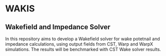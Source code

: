 # WAKIS
## Wakefield and Impedance Solver
In this repository aims to develop a Wakefield solver for wake potetnail and impedance calculations, using output fields from CST, Warp and WarpX simulations. The results will be benchmarked with CST Wake solver results.


